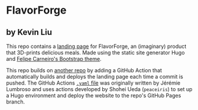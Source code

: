 # FlavorForge
## by Kevin Liu

This repo contains a [landing page](https://liuxk83.github.io/hugo-mock-landing-page-domain-name/) for FlavorForge, an (imaginary) product that 3D-prints delicious meals.
Made using the static site generator Hugo and [Felipe Carneiro's Bootstrap theme](https://github.com/filipecarneiro/hugo-bootstrap-theme).

This repo builds on [another repo](https://github.com/liuxk83/hugo-mock-landing-page) by adding a GitHub Action that automatically builds and deploys the landing page each time a commit is pushed. The GitHub Actions [`.yaml` file](https://github.com/liuxk83/hugo-mock-landing-page-domain-name/blob/main/.github/workflows/gh-pages-deployment.yaml) was originally written by Jérémie Lumbroso and uses actions developed by Shohei Ueda (`peaceiris`) to set up a Hugo environment and deploy the website to the repo's GitHub Pages branch.
